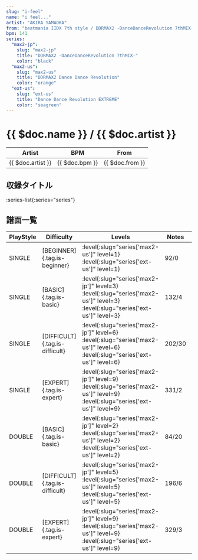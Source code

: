 ```yaml
---
slug: "i-feel"
name: "i feel..."
artist: "AKIRA YAMAOKA"
from: "beatmania IIDX 7th style / DDRMAX2 -DanceDanceRevolution 7thMIX-"
bpm: 141
series:
  "max2-jp":
    slug: "max2-jp"
    title: "DDRMAX2 -DanceDanceRevolution 7thMIX-"
    color: "black"
  "max2-us":
    slug: "max2-us"
    title: "DDRMAX2 Dance Dance Revolution"
    color: "orange"
  "ext-us":
    slug: "ext-us"
    title: "Dance Dance Revolution EXTREME"
    color: "seagreen"
---
```


# {{ $doc.name }} / {{ $doc.artist }}

|Artist|BPM|From|
|------|---|----|
|{{ $doc.artist }}|{{ $doc.bpm }}|{{ $doc.from }}|

## 収録タイトル

:series-list{:series="series"}

## 譜面一覧

|PlayStyle|Difficulty|Levels|Notes|Movie|
|---------|----------|------|-----|-----|
|SINGLE|[BEGINNER]{.tag.is-beginner}|:level{:slug="series['max2-us']" level=1} :level{:slug="series['ext-us']" level=1}|92/0||
|SINGLE|[BASIC]{.tag.is-basic}|:level{:slug="series['max2-jp']" level=3} :level{:slug="series['max2-us']" level=3} :level{:slug="series['ext-us']" level=3}|132/4||
|SINGLE|[DIFFICULT]{.tag.is-difficult}|:level{:slug="series['max2-jp']" level=6} :level{:slug="series['max2-us']" level=6} :level{:slug="series['ext-us']" level=6}|202/30||
|SINGLE|[EXPERT]{.tag.is-expert}|:level{:slug="series['max2-jp']" level=9} :level{:slug="series['max2-us']" level=9} :level{:slug="series['ext-us']" level=9}|331/2||
|DOUBLE|[BASIC]{.tag.is-basic}|:level{:slug="series['max2-jp']" level=2} :level{:slug="series['max2-us']" level=2} :level{:slug="series['ext-us']" level=2}|84/20||
|DOUBLE|[DIFFICULT]{.tag.is-difficult}|:level{:slug="series['max2-jp']" level=5} :level{:slug="series['max2-us']" level=5} :level{:slug="series['ext-us']" level=5}|196/6||
|DOUBLE|[EXPERT]{.tag.is-expert}|:level{:slug="series['max2-jp']" level=9} :level{:slug="series['max2-us']" level=9} :level{:slug="series['ext-us']" level=9}|329/3||
